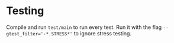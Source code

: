 # Testing
Compile and run `test/main` to run every test.
Run it with the flag `--gtest_filter='-*.STRESS*'` to ignore stress testing.

